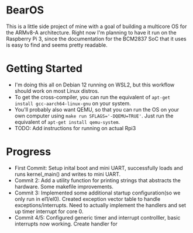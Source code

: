 # BearOS
This is a little side project of mine with a goal of building a multicore OS for the ARMv8-A architecture. Right now I'm planning to have it run on the Raspberry Pi 3, since the documentation for the BCM2837 SoC that it uses is easy to find and seems pretty readable.

# Getting Started

- I'm doing this all on Debian 12 running on WSL2, but this workflow should work on most Linux distros.
- To get the cross-compiler, you can run the equivalent of `apt-get install gcc-aarch64-linux-gnu` on your system.
- You'll probably also want QEMU, so that you can run the OS on your own computer using `make run SFLAGS='-DQEMU=TRUE'`. Just run the equivalent of `apt-get install qemu-system`.
- TODO: Add instructions for running on actual Rpi3

# Progress
- First Commit: Setup inital boot and mini UART, successfully loads and runs kernel_main() and writes to mini UART.
- Commit 2: Add a utility function for printing strings that abstracts the hardware. Some makefile improvements.
- Commit 3: Implemented some additional startup configuration(so we only run in el1/el0). Created exception vector table to handle exceptions/interrupts. Need to actually implement the handlers and set up timer interrupt for core 0.
- Commit 4/5: Configured generic timer and interrupt controlller, basic interrupts now working. Create handler for 